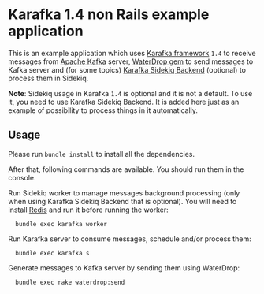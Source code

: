 # Karafka 1.4 non Rails example application

This is an example application which uses [Karafka framework](https://github.com/karafka/karafka
) `1.4` to receive messages from [Apache Kafka](http://kafka.apache.org/) server, [WaterDrop gem](https://github.com/karafka/waterdrop) to send messages to Kafka server and (for some topics) [Karafka Sidekiq Backend](https://github.com/karafka/karafka-sidekiq-backend) (optional) to process them in Sidekiq.

**Note**: Sidekiq usage in Karafka `1.4` is optional and it is not a default. To use it, you need to use Karafka Sidekiq Backend. It is added here just as an example of possibility to process things in it automatically.

## Usage

Please run `bundle install` to install all the dependencies.

After that, following commands are available. You should run them in the console.

Run Sidekiq worker to manage messages background processing (only when using Karafka Sidekiq Backend that is optional). You will need to install [Redis](https://github.com/antirez/redis) and run it before running the worker:

```
  bundle exec karafka worker
```

Run Karafka server to consume messages, schedule and/or process them:

```
  bundle exec karafka s
```

Generate messages to Kafka server by sending them using WaterDrop:

```
  bundle exec rake waterdrop:send
```

